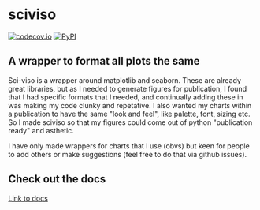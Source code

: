 # sciviso
[![codecov.io](https://codecov.io/github/ArianeMora/sciviso/coverage.svg?branch=master)](https://codecov.io/github/ArianeMora/sciviso?branch=master)
[![PyPI](https://img.shields.io/pypi/v/sciviso)](https://pypi.org/project/sciviso/)

## A wrapper to format all plots the same 

Sci-viso is a wrapper around matplotlib and seaborn. These are already great libraries, but as I needed to generate
figures for publication, I found that I had specific formats that I needed, and continually adding these in was
making my code clunky and repetative. I also wanted my charts within a publication to have the same "look and feel",
like palette, font, sizing etc. So I made sciviso so that my figures could come out of python "publication ready" and
asthetic.

I have only made wrappers for charts that I use (obvs) but keen for people to add others or make suggestions (feel free
to do that via github issues).

## Check out the docs

[Link to docs](https://arianemora.github.io/sciviso/)
